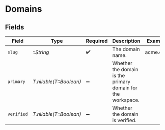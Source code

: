 # Domains


## Fields

| Field                                                       | Type                                                        | Required                                                    | Description                                                 | Example                                                     |
| ----------------------------------------------------------- | ----------------------------------------------------------- | ----------------------------------------------------------- | ----------------------------------------------------------- | ----------------------------------------------------------- |
| `slug`                                                      | *::String*                                                  | :heavy_check_mark:                                          | The domain name.                                            | acme.com                                                    |
| `primary`                                                   | *T.nilable(T::Boolean)*                                     | :heavy_minus_sign:                                          | Whether the domain is the primary domain for the workspace. |                                                             |
| `verified`                                                  | *T.nilable(T::Boolean)*                                     | :heavy_minus_sign:                                          | Whether the domain is verified.                             |                                                             |